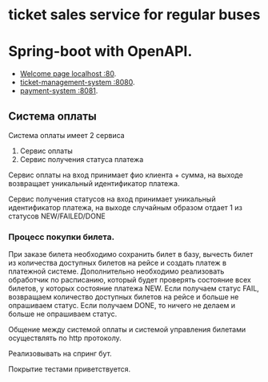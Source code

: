 # ticket sales service for regular buses

# Spring-boot with OpenAPI.

- [Welcome page localhost  :80](http://127.0.0.1:80/).
- [ticket-management-system  :8080](http://127.0.0.1:8080/).
- [payment-system  :8081](http://127.0.0.1:8081/).


## Система оплаты
Система оплаты имеет 2 сервиса
1) Сервис оплаты
2) Сервис получения статуса платежа
   
Сервис оплаты на вход принимает фио клиента + сумма, на выходе возвращает
   уникальный идентификатор платежа.

Сервис получения статусов на вход принимает уникальный идентификатор платежа,
   на выходе случайным образом отдает 1 из статусов NEW/FAILED/DONE


### Процесс покупки билета.

При заказе билета необходимо сохранить билет в базу, вычесть билет из количества
доступных билетов на рейсе и создать платеж в платежной системе.
Дополнительно необходимо реализовать обработчик по расписанию, который будет
проверять состояние всех билетов, у которых состояние платежа NEW.
Если получаем статус FAIL, возвращаем количество доступных билетов на рейсе и
больше не опрашиваем статус.
Если получаем DONE, то ничего не делаем и больше не опрашиваем статус.

Общение между системой оплаты и системой управления билетами осуществлять по
http протоколу.

Реализовывать на спринг бут.

Покрытие тестами приветствуется.